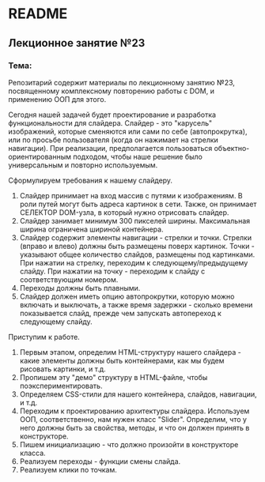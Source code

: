 # README

## Лекционное занятие №23

### Тема:

Репозитарий содержит материалы по лекционному занятию №23, посвященному комплексному повторению работы с DOM, и применению ООП для этого.

Сегодня нашей задачей будет проектирование и разработка функциональности для слайдера. Слайдер - это "карусель" изображений, которые сменяются или сами по себе (автопрокрутка), или по просьбе пользователя (когда он нажимает на стрелки навигации). При реализации, предполагается пользоваться объектно-ориентированным подходом, чтобы наше решение было универсальным и повторно используемым.

Сформулируем требования к нашему слайдеру.
1. Слайдер принимает на вход массив с путями к изображениям. В роли путей могут быть адреса картинок в сети. Также, он принимает СЕЛЕКТОР DOM-узла, в который нужно отрисовать слайдер.
2. Слайдер занимает минимум 300 пикселей ширины. Максимальная ширина ограничена шириной контейнера.
3. Слайдер содержит элементы навигации - стрелки и точки. Стрелки (вправо и влево) должны быть размещены поверх картинок. Точки - указывают общее количество слайдов, размещены под картинками. При нажатии на стрелку, переходим к следующему/предыдущему слайду. При нажатии на точку - переходим к слайду с соответствующим номером.
4. Переходы должны быть плавными.
5. Слайдер должен иметь опцию автопрокрутки, которую можно включать и выключать, а также время задержки - сколько времени показывается слайд, прежде чем запускать автопереход к следующему слайду.

Приступим к работе.
1. Первым этапом, определим HTML-структуру нашего слайдера - какие элементы должны быть контейнерами, как мы будем рисовать картинки, и т.д.
2. Пропишем эту "демо" структуру в HTML-файле, чтобы поэкспериментировать.
3. Определяем CSS-стили для нашего контейнера, слайдов, навигации, и т.д.
4. Переходим к проектированию архитектуры слайдера. Используем ООП, соответственно, нам нужен класс "Slider". Определим, что у него должны быть за свойства, методы, и что он должен принять в конструкторе.
5. Пишем инициализацию - что должно произойти в конструкторе класса.
6. Реализуем переходы - функции смены слайда.
7. Реализуем клики по точкам.